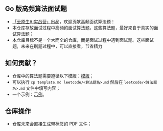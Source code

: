 ## Go 版高频算法面试题

- [「云原生AI实战营」](https://www.yuque.com/onex/zsxq/intro)出品，欢迎贡献高频面试算法题！
- 本仓库存放面试过程中高频的面试算法题。这些算法题，最好来自于真实的面试算法题；
- 本仓库目标不是一个大而全的仓库，而是面试过程中遇到面试题。这些面试题，未来在刷题过程中，可以直接看，节省精力

## 如何贡献？

- 仓库中的算法题需要遵循以下模版：[模版](./template.md)；
- 可以执行 `cp template.md leetcode/<算法题名>.md` 然后在 `leetcode/<算法题名>.md` 文件中填写内容；
- 一个示例：[示例](example.md)。

## 仓库操作

- 仓库未来会直接生成带标签的 PDF 文件；
